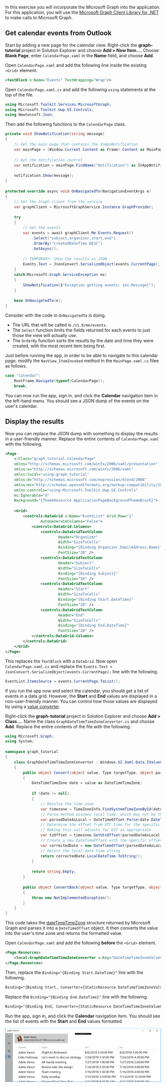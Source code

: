 <!-- markdownlint-disable MD002 MD041 -->

In this exercise you will incorporate the Microsoft Graph into the application. For this application, you will use the [Microsoft Graph Client Library for .NET](https://github.com/microsoftgraph/msgraph-sdk-dotnet) to make calls to Microsoft Graph.

## Get calendar events from Outlook

Start by adding a new page for the calendar view. Right-click the **graph-tutorial** project in Solution Explorer and choose **Add > New Item...**. Choose **Blank Page**, enter `CalendarPage.xaml` in the **Name** field, and choose **Add**.

Open `CalendarPage.xaml` and add the following line inside the existing `<Grid>` element.

```xml
<TextBlock x:Name="Events" TextWrapping="Wrap"/>
```

Open `CalendarPage.xaml.cs` and add the following `using` statements at the top of the file.

```cs
using Microsoft.Toolkit.Services.MicrosoftGraph;
using Microsoft.Toolkit.Uwp.UI.Controls;
using Newtonsoft.Json;
```

Then add the following functions to the `CalendarPage` class.

```cs
private void ShowNotification(string message)
{
    // Get the main page that contains the InAppNotification
    var mainPage = (Window.Current.Content as Frame).Content as MainPage;

    // Get the notification control
    var notification = mainPage.FindName("Notification") as InAppNotification;

    notification.Show(message);
}

protected override async void OnNavigatedTo(NavigationEventArgs e)
{
    // Get the Graph client from the service
    var graphClient = MicrosoftGraphService.Instance.GraphProvider;

    try
    {
        // Get the events
        var events = await graphClient.Me.Events.Request()
            .Select("subject,organizer,start,end")
            .OrderBy("createdDateTime DESC")
            .GetAsync();

        // TEMPORARY: Show the results as JSON
        Events.Text = JsonConvert.SerializeObject(events.CurrentPage);
    }
    catch(Microsoft.Graph.ServiceException ex)
    {
        ShowNotification($"Exception getting events: {ex.Message}");
    }

    base.OnNavigatedTo(e);
}
```

Consider with the code in `OnNavigatedTo` is doing.

- The URL that will be called is `/v1.0/me/events`.
- The `Select` function limits the fields returned for each events to just those the view will actually use.
- The `OrderBy` function sorts the results by the date and time they were created, with the most recent item being first.

Just before running the app, in order to be able to navigate to this calendar page, modify the `NavView_ItemInvoked` method in the `MainPage.xaml.cs` filee as follows.

```cs
case "calendar":
    RootFrame.Navigate(typeof(CalendarPage));
    break;
```

You can now run the app, sign in, and click the **Calendar** navigation item in the left-hand menu. You should see a JSON dump of the events on the user's calendar.

## Display the results

Now you can replace the JSON dump with something to display the results in a user-friendly manner. Replace the entire contents of `CalendarPage.xaml` with the following.

```xml
<Page
    x:Class="graph_tutorial.CalendarPage"
    xmlns="http://schemas.microsoft.com/winfx/2006/xaml/presentation"
    xmlns:x="http://schemas.microsoft.com/winfx/2006/xaml"
    xmlns:local="using:graph_tutorial"
    xmlns:d="http://schemas.microsoft.com/expression/blend/2008"
    xmlns:mc="http://schemas.openxmlformats.org/markup-compatibility/2006"
    xmlns:controls="using:Microsoft.Toolkit.Uwp.UI.Controls"
    mc:Ignorable="d"
    Background="{ThemeResource ApplicationPageBackgroundThemeBrush}">

    <Grid>
        <controls:DataGrid x:Name="EventList" Grid.Row="1"
                AutoGenerateColumns="False">
            <controls:DataGrid.Columns>
                <controls:DataGridTextColumn
                        Header="Organizer"
                        Width="SizeToCells"
                        Binding="{Binding Organizer.EmailAddress.Name}"
                        FontSize="20" />
                <controls:DataGridTextColumn
                        Header="Subject"
                        Width="SizeToCells"
                        Binding="{Binding Subject}"
                        FontSize="20" />
                <controls:DataGridTextColumn
                        Header="Start"
                        Width="SizeToCells"
                        Binding="{Binding Start.DateTime}"
                        FontSize="20" />
                <controls:DataGridTextColumn
                        Header="End"
                        Width="SizeToCells"
                        Binding="{Binding End.DateTime}"
                        FontSize="20" />
            </controls:DataGrid.Columns>
        </controls:DataGrid>
    </Grid>
</Page>
```

This replaces the `TextBlock` with a `DataGrid`. Now open `CalendarPage.xaml.cs` and replace the `Events.Text = JsonConvert.SerializeObject(events.CurrentPage);` line with the following.

```cs
EventList.ItemsSource = events.CurrentPage.ToList();
```

If you run the app now and select the calendar, you should get a list of events in a data grid. However, the **Start** and **End** values are displayed in a non-user-friendly manner. You can control how those values are displayed by using a [value converter](https://docs.microsoft.com/uwp/api/Windows.UI.Xaml.Data.IValueConverter).

Right-click the **graph-tutorial** project in Solution Explorer and choose **Add > Class...**. Name the class `GraphDateTimeTimeZoneConverter.cs` and choose **Add**. Replace the entire contents of the file with the following.

```cs
using Microsoft.Graph;
using System;

namespace graph_tutorial
{
    class GraphDateTimeTimeZoneConverter : Windows.UI.Xaml.Data.IValueConverter
    {
        public object Convert(object value, Type targetType, object parameter, string language)
        {
            DateTimeTimeZone date = value as DateTimeTimeZone;

            if (date != null)
            {
                // Resolve the time zone
                var timezone = TimeZoneInfo.FindSystemTimeZoneById(date.TimeZone);
                // Parse method assumes local time, which may not be the case
                var parsedDateAsLocal = DateTimeOffset.Parse(date.DateTime);
                // Determine the offset from UTC time for the specific date
                // Making this call adjusts for DST as appropriate
                var tzOffset = timezone.GetUtcOffset(parsedDateAsLocal.DateTime);
                // Create a new DateTimeOffset with the specific offset from UTC
                var correctedDate = new DateTimeOffset(parsedDateAsLocal.DateTime, tzOffset);
                // Return the local date time string
                return correctedDate.LocalDateTime.ToString();
            }

            return string.Empty;
        }

        public object ConvertBack(object value, Type targetType, object parameter, string language)
        {
            throw new NotImplementedException();
        }
    }
}
```

This code takes the [dateTimeTimeZone](https://developer.microsoft.com/en-us/graph/docs/api-reference/v1.0/resources/datetimetimezone) structure returned by Microsoft Graph and parses it into a `DateTimeOffset` object. It then converts the value into the user's time zone and returns the formatted value.

Open `CalendarPage.xaml` and add the following **before** the `<Grid>` element.

```xml
<Page.Resources>
    <local:GraphDateTimeTimeZoneConverter x:Key="DateTimeTimeZoneValueConverter" />
</Page.Resources>
```

Then, replace the `Binding="{Binding Start.DateTime}"` line with the following.

```xml
Binding="{Binding Start, Converter={StaticResource DateTimeTimeZoneValueConverter}}"
```

Replace the `Binding="{Binding End.DateTime}"` line with the following.

```xml
Binding="{Binding End, Converter={StaticResource DateTimeTimeZoneValueConverter}}"
```

Run the app, sign in, and click the **Calendar** navigation item. You should see the list of events with the **Start** and **End** values formatted.

![A screenshot of the table of events](./images/add-msgraph-01.png)

